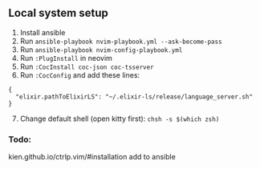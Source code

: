 ## Local system setup

1. Install ansible
2. Run `ansible-playbook nvim-playbook.yml --ask-become-pass`
3. Run `ansible-playbook nvim-config-playbook.yml`
4. Run `:PlugInstall` in neovim
5. Run `:CocInstall coc-json coc-tsserver`
6. Run `:CocConfig` and add these lines:
```
{
  "elixir.pathToElixirLS": "~/.elixir-ls/release/language_server.sh"
}
```
7. Change default shell (open kitty first): `chsh -s $(which zsh)`

### Todo:

kien.github.io/ctrlp.vim/#installation add to ansible

